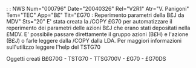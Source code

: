  :  : NWS Num="000796" Date="20040326" Rel="V2R1" Atr="V. Panigoni" Tem="TEC" App="B£" Tit="£G70 :  Reperimento parametri della B£J da MDV" Sts="20"
E' stata creata la /COPY £G70 per automatizzare il reperimento dei parametri delle azioni B£J che erano stati depositati nella £MDV.
E' possibile passare direttamente il gruppo azioni (B£H) e l'azione (B£J) o farle leggere dalla /COPY dalla LDA.
Per maggiori informazioni sull'utilizzo leggere l'help del TSTG70

Oggetti creati
B£G70G - TSTG70 - TTSG700V - £G70 - £G70DS
